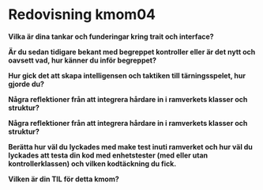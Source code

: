 ---
---
Redovisning kmom04
=========================

<b>Vilka är dina tankar och funderingar kring trait och interface?</b>
<p></p>

<b>Är du sedan tidigare bekant med begreppet kontroller eller är det nytt och oavsett vad, hur känner du inför begreppet?</b>
<p></p>

<b>Hur gick det att skapa intelligensen och taktiken till tärningsspelet, hur gjorde du?</b>
<p></p>

<b>Några reflektioner från att integrera hårdare in i ramverkets klasser och struktur?</b>
<p></p>

<b>Några reflektioner från att integrera hårdare in i ramverkets klasser och struktur?</b>
<p></p>

<b>Berätta hur väl du lyckades med make test inuti ramverket och hur väl du lyckades att testa din kod med enhetstester (med eller utan kontrollerklassen) och vilken kodtäckning du fick.</b>
<p></p>

<b>Vilken är din TIL för detta kmom?</b>
<p></p>
